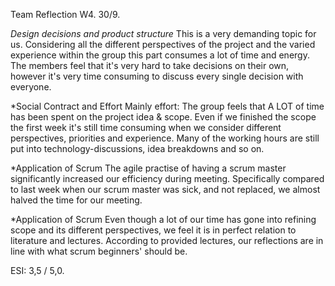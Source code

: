 Team Reflection W4.
30/9.

*Design decisions and product structure*
	This is a very demanding topic for us. Considering all the different perspectives of the project and the varied experience within the group this part consumes a lot of time and energy. The members feel that it's very hard to take decisions on their own, however it's very time consuming to discuss every single decision with everyone.

*Social Contract and Effort
	Mainly effort: The group feels that A LOT of time has been spent on the project idea & scope. Even if we finished the scope the first week it's still time consuming when we consider different perspectives, priorities and experience. Many of the working hours are still put into technology-discussions, idea breakdowns and so on.


*Application of Scrum
	The agile practise of having a scrum master significantly increased our efficiency during meeting. Specifically compared to last week when our scrum master was sick, and not replaced, we almost halved the time for our meeting.

*Application of Scrum
	Even though a lot of our time has gone into refining scope and its different perspectives, we feel it is in perfect relation to literature and lectures. According to provided lectures, our reflections are in line with what scrum beginners' should be.


ESI: 3,5 / 5,0.
